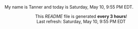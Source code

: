 My name is Tanner and today is Saturday, May 10, 9:55 PM EDT.

<p align="center">This <i>README</i> file is generated <b>every 3 hours</b>!</br>Last refresh: Saturday, May 10, 9:55 PM EDT<br /></p>
